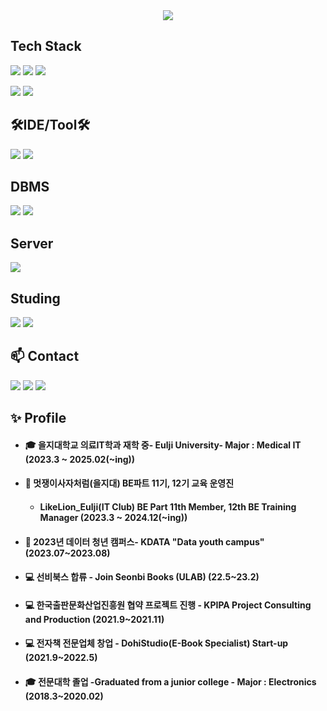 <div align="center">
    <img src="https://capsule-render.vercel.app/api?type=soft&color=auto&height=200&section=header&text=Welcome%20to-nl-Choi%20Kyungtae's%20github.&fontSize=50" />
</div>


## Tech Stack

<img src="https://img.shields.io/badge/Java-ED8B00?style=for-the-badge&logo=openjdk&logoColor=white/"></a>  <a><img src="https://img.shields.io/badge/Springboot-6DB33F?style=for-the-badge&logo=springboot&logoColor=white"/></a>  <a><img src="https://img.shields.io/badge/Spring-6DB33F?style=for-the-badge&logo=spring&logoColor=white/"></a>
 
 <a><img src="https://img.shields.io/badge/Python-3776AB?style=for-the-badge&logo=python&logoColor=white/"></a>  <a><img src="https://img.shields.io/badge/R-276DC3?style=for-the-badge&logo=r&logoColor=white/"></a>

## 🛠IDE/Tool🛠

<a><img src="https://img.shields.io/badge/Eclipse-2C2255?style=for-the-badge&logo=eclipse&logoColor=white/"></a>  <a><img src="https://img.shields.io/badge/IntelliJ_IDEA-000000.svg?style=for-the-badge&logo=intellij-idea&logoColor=white/"></a>

## DBMS
<a><img src="https://img.shields.io/badge/MySQL-00000F?style=for-the-badge&logo=mysql&logoColor=white/"></a>  <a><img src="https://img.shields.io/badge/H2-00000F?style=for-the-badge&logo=h2l&logoColor=white/"></a>

## Server

<a><img src="https://img.shields.io/badge/Linux-FCC624?style=for-the-badge&logo=linux&logoColor=black/"></a>


## Studing

<a><img src="https://img.shields.io/badge/NCP-03C75A?style=for-the-badge&logo=naver&logoColor=black/"></a>  <a><img src="https://img.shields.io/badge/AWS-232F3E?style=for-the-badge&logo=amazonwebservices&logoColor=black/"></a>

## 📫 Contact
  
<a href="https://dohi-blog.tistory.com/68"><img src="https://img.shields.io/badge/Tistory-000000?style=for-the-badge&logo=tistory&logoColor=white/"></a>   <a href="https://www.instagram.com/rudxofj/"><img src="https://img.shields.io/badge/Instagram-E4405F?style=for-the-badge&logo=instagram&logoColor=white/"></a>  <a href="mailto:kmam147@gmail.com"><img src="https://img.shields.io/badge/kmam147@gmail.com-D14836?style=for-the-badge&logo=gmail&logoColor=white"/></a>

## ✨ Profile
* #### 🎓 을지대학교 의료IT학과 재학 중- Eulji University- Major : Medical IT (2023.3 ~ 2025.02(~ing))
* #### 📖 멋쟁이사자처럼(을지대) BE파트 11기, 12기 교육 운영진 
    * #### LikeLion_Eulji(IT Club) BE Part 11th Member, 12th BE Training Manager (2023.3 ~ 2024.12(~ing))
* #### 📖 2023년 데이터 청년 캠퍼스- KDATA "Data youth campus" (2023.07~2023.08)
* #### 💻 선비북스 합류 - Join Seonbi Books (ULAB) (22.5~23.2)
* #### 💻 한국출판문화산업진흥원 협약 프로젝트 진행 - KPIPA Project Consulting and Production (2021.9~2021.11)
* #### 💻 전자책 전문업체 창업 - DohiStudio(E-Book Specialist) Start-up (2021.9~2022.5)
* #### 🎓 전문대학 졸업 -Graduated from a junior college - Major : Electronics (2018.3~2020.02)



